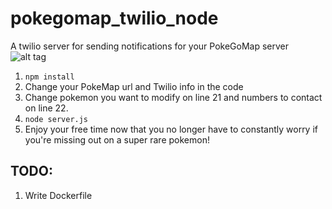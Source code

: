 # pokegomap_twilio_node
A twilio server for sending notifications for your PokeGoMap server
![alt tag](http://imgur.com/a/DOusB)
1. `npm install`
2. Change your PokeMap url and Twilio info in the code
3. Change pokemon you want to modify on line 21 and numbers to contact on line 22.
4. `node server.js`
5.  Enjoy your free time now that you no longer have to constantly worry if you're missing out on a super rare pokemon!


## TODO:
1. Write Dockerfile
